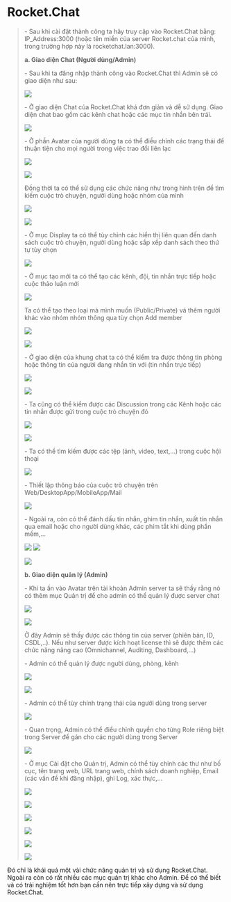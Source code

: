  # **Rocket.Chat**
>
> \- Sau khi cài đặt thành công ta hãy truy cập vào Rocket.Chat bằng:
> IP_Address:3000 (hoặc tên miền của server Rocket.chat của mình, trong
> trường hợp này là rocketchat.lan:3000).
>
> **a. Giao diện Chat (Người dùng/Admin)**
>
> \- Sau khi ta đăng nhập thành công vào Rocket.Chat thì Admin sẽ có
> giao diện như sau:
>
> ![](.//media/image1.png)
> 
>
> \- Ở giao diện Chat của Rocket.Chat khá đơn giản và dễ sử dụng. Giao
> diện chat bao gồm các kênh chat hoặc các mục tin nhắn bên trái.
>
> ![](.//media/image2.png)
> 
>
> \- Ở phần Avatar của người dùng ta có thể điều chỉnh các trạng thái để
> thuận tiện cho mọi người trong việc trao đổi liên lạc
>
> ![](.//media/image3.png)
> 
>
> ![](.//media/image4.png)
>
> Đồng thời ta có thể sử dụng các chức năng như trong hình trên để tìm
> kiếm cuộc trò chuyện, người dùng hoặc nhóm của mình
>
> ![](.//media/image5.png)
> 
>
> ![](.//media/image6.png)
> 
>
> \- Ở mục Display ta có thể tùy chỉnh các hiển thị liên quan đến danh
> sách cuộc trò chuyện, người dùng hoặc sắp xếp danh sách theo thứ tự
> tùy chọn
>
> ![](.//media/image7.png)
> 
>
> \- Ở mục tạo mới ta có thể tạo các kênh, đội, tin nhắn trực tiếp hoặc
> cuộc thảo luận mới
>
> ![](.//media/image8.png)
> 
>
> Ta có thể tạo theo loại mà mình muốn (Public/Private) và thêm người
> khác vào nhóm nhóm thông qua tùy chọn Add member
>
> ![](.//media/image9.png)
> 
>
> ![](.//media/image10.png)
> 
>
> \- Ở giao diện của khung chat ta có thể kiểm tra được thông tin phòng
> hoặc thông tin của người đang nhắn tin với (tin nhắn trực tiếp)
>
> ![](.//media/image11.png)
> 
>
> ![](.//media/image12.png)
> 
>
> \- Ta cũng có thể kiểm được các Discussion trong các Kênh hoặc các tin
> nhắn được gửi trong cuộc trò chuyện đó
>
> ![](.//media/image13.png)
> 
>
> ![](.//media/image14.png)
> 
>
> \- Ta có thể tìm kiếm được các tệp (ảnh, video, text,\...) trong cuộc
> hội thoại
>
> ![](.//media/image15.png)
> 
>
> \- Thiết lập thông báo của cuộc trò chuyện trên
> Web/DesktopApp/MobileApp/Mail
>
> ![](.//media/image16.png)
> 
>
> \- Ngoài ra, còn có thể đánh dấu tin nhắn, ghim tin nhắn, xuất tin
> nhắn qua email hoặc cho người dùng khác, các phím tắt khi dùng phần
> mềm,\...
>
> ![](.//media/image17.png)
> ![](.//media/image18.png)
> 
>
> ![](.//media/image19.png)
> 
>
> **b. Giao diện quản lý (Admin)**
>
> \- Khi ta ấn vào Avatar trên tài khoản Admin server ta sẽ thấy rằng nó
> có thêm mục Quản trị để cho admin có thể quản lý được server chat
>
> ![](.//media/image20.png)
> 
>
> ![](.//media/image21.png)
> 
>
> Ở đây Admin sẽ thấy được các thông tin của server (phiên bản, ID,
> CSDL,..). Nếu như server được kích hoạt license thì sẽ được thêm các
> chức năng nâng cao (Omnichannel, Auditing, Dashboard,\...)
>
> \- Admin có thể quản lý được người dùng, phòng, kênh
>
> ![](.//media/image22.png)
> 
>
> ![](.//media/image23.png)
> 
>
> \- Admin có thể tùy chỉnh trạng thái của người dùng trong server 
>
> ![](.//media/image24.png)
> 
>
> \- Quan trọng, Admin có thể điều chỉnh quyền cho từng Role riêng biệt
> trong Server để gán cho các người dùng trong Server
>
> ![](.//media/image25.png)
> 
>
> \- Ở mục Cài đặt cho Quản trị, Admin có thể tùy chỉnh các thư như bố
> cục, tên trang web, URL trang web, chính sách doanh nghiệp, Email (các
> vấn đề khi đăng nhập), ghi Log, xác thực,\...
>
> ![](.//media/image26.png)
> 
>
> ![](.//media/image27.png)
> 
>
> ![](.//media/image28.png)
> 
>
> ![](.//media/image29.png)
> 
>
> ![](.//media/image30.png)
> 
>
> ![](.//media/image31.png)
> 

Đó chỉ là khái quá một vài chức năng quản trị và sử dụng Rocket.Chat.
Ngoài ra còn có rất nhiều các mục quản trị khác cho Admin. Để có thể
biết và có trải nghiệm tốt hơn bạn cần nên trực tiếp xây dựng và sử dụng
Rocket.Chat.
